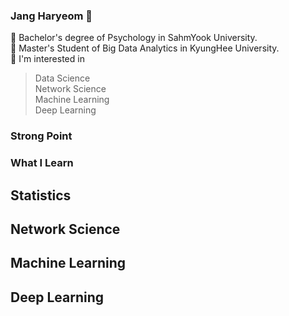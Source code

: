 ### Jang Haryeom 👋
📌 Bachelor's degree of Psychology in SahmYook University. </br>
📌 Master's Student of Big Data Analytics in KyungHee University. </br>
📌 I'm interested in
<blockquote>
Data Science </br>
Network Science </br>
Machine Learning </br>
Deep Learning
</blockquote>

### Strong Point

### What I Learn

## Statistics

## Network Science

## Machine Learning

## Deep Learning

<!--
**CocoRoF/CocoRoF** is a ✨ _special_ ✨ repository because its `README.md` (this file) appears on your GitHub profile.

Here are some ideas to get you started:

- 🔭 I’m currently working on ...
- 🌱 I’m currently learning ...
- 👯 I’m looking to collaborate on ...
- 🤔 I’m looking for help with ...
- 💬 Ask me about ...
- 📫 How to reach me: ...
- 😄 Pronouns: ...
- ⚡ Fun fact: ...
-->

